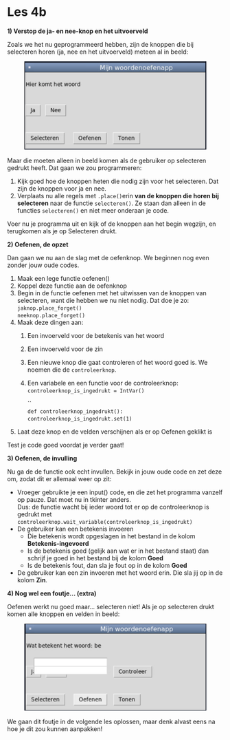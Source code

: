 # Les 4b

**1) Verstop de ja- en nee-knop en het uitvoerveld**

Zoals we het nu geprogrammeerd hebben, zijn de knoppen die bij selecteren horen (ja, nee en het uitvoerveld) meteen al in beeld:

<figure><img src="../../.gitbook/assets/image (1).png" alt=""><figcaption></figcaption></figure>

Maar die moeten alleen in beeld komen als de gebruiker op selecteren gedrukt heeft. Dat gaan we zou programmeren:

1. Kijk goed hoe de knoppen heten die nodig zijn voor het selecteren. Dat zijn de knoppen voor ja en nee.
2. Verplaats nu alle regels met `.place()`erin **van de knoppen die horen bij selecteren** naar de functie `selecteren()`.  Ze staan dan alleen in de functies `selecteren()` en niet meer onderaan je code.

Voer nu je programma uit en kijk of de knoppen aan het begin wegzijn, en terugkomen als je op Selecteren drukt.

&#x20;**2) Oefenen, de opzet**

Dan gaan we nu aan de slag met de oefenknop. We beginnen nog even zonder jouw oude codes.

1. Maak een lege functie oefenen()
2. Koppel deze functie aan de oefenknop
3. Begin in de functie oefenen met het uitwissen van de knoppen van selecteren, want die hebben we nu niet nodig. Dat doe je zo: \
   `jaknop.place_forget()`\
   `neeknop.place_forget()`
4. Maak deze dingen aan:
   1. Een invoerveld voor de betekenis van het woord&#x20;
   2. Een invoerveld voor de zin
   3. Een nieuwe knop die gaat controleren of het woord goed is. We noemen die de `controleerknop`.
   4.  Een variabele en een functie voor de controleerknop:\
       `controleerknop_is_ingedrukt = IntVar()`

       ``\
       `def controleerknop_ingedrukt():` \
       &#x20;  `controleerknop_is_ingedrukt.set(1)`
5. Laat deze knop en de velden verschijnen als er op Oefenen geklikt is

Test je code goed voordat je verder gaat!

**3) Oefenen, de invulling**

Nu ga de de functie ook echt invullen. Bekijk in jouw oude code en zet deze om, zodat dit er allemaal weer op zit:

* Vroeger gebruikte je een input() code, en die zet het programma vanzelf op pauze. Dat moet nu in tkinter anders. \
  Dus: de functie wacht bij ieder woord tot er op de controleerknop is gedrukt met\
  `controleerknop.wait_variable(controleerknop_is_ingedrukt)`
* De gebruiker kan een betekenis invoeren&#x20;
  * Die betekenis wordt opgeslagen in het bestand in de kolom **Betekenis-ingevoerd**
  * Is de betekenis goed (gelijk aan wat er in het bestand staat) dan schrijf je goed in het bestand bij de kolom **Goed**
  * Is de betekenis fout, dan sla je fout op in de kolom **Goed**
* De gebruiker kan een zin invoeren met het woord erin. Die sla jij op in de kolom **Zin**.

**4) Nog wel een foutje... (extra)**

Oefenen werkt nu goed maar... selecteren niet! Als je op selecteren drukt komen alle knoppen en velden in beeld:

<figure><img src="../../.gitbook/assets/image.png" alt=""><figcaption></figcaption></figure>

We gaan dit foutje in de volgende les oplossen, maar denk alvast eens na hoe je dit zou kunnen aanpakken!&#x20;



